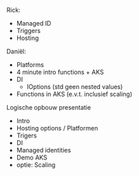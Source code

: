 
Rick:
 - Managed ID
 - Triggers
 - Hosting

Daniël:
 - Platforms
 - 4 minute intro functions + AKS
 - DI
   - IOptions (std geen nested values)
 - Functions in AKS (e.v.t. inclusief scaling)

Logische opbouw presentatie
  - Intro
  - Hosting options / Platformen
  - Trigers
  - DI
  - Managed identities
  - Demo AKS
  - optie: Scaling
